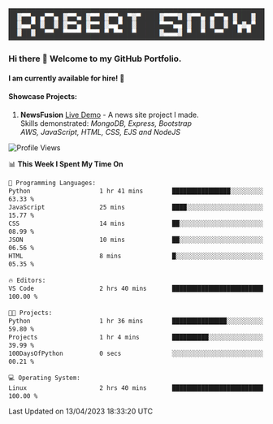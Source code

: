 <img alt="myname" src="assets/name.png" />

### Hi there 👋 Welcome to my GitHub Portfolio.
#### I am currently available for hire!  :briefcase:

#### Showcase Projects:

1. **NewsFusion** [Live Demo](https://news-1-f7223358.deta.app/) - A news site project I made.\
Skills demonstrated: *MongoDB, Express, Bootstrap\
AWS, JavaScript, HTML, CSS, EJS and NodeJS*

<!--START_SECTION:waka-->
![Profile Views](http://img.shields.io/badge/Profile%20Views-10-blue)

📊 **This Week I Spent My Time On** 

```text
💬 Programming Languages: 
Python                   1 hr 41 mins        ████████████████░░░░░░░░░   63.33 % 
JavaScript               25 mins             ████░░░░░░░░░░░░░░░░░░░░░   15.77 % 
CSS                      14 mins             ██░░░░░░░░░░░░░░░░░░░░░░░   08.99 % 
JSON                     10 mins             ██░░░░░░░░░░░░░░░░░░░░░░░   06.56 % 
HTML                     8 mins              █░░░░░░░░░░░░░░░░░░░░░░░░   05.35 % 

🔥 Editors: 
VS Code                  2 hrs 40 mins       █████████████████████████   100.00 % 

🐱‍💻 Projects: 
Python                   1 hr 36 mins        ███████████████░░░░░░░░░░   59.80 % 
Projects                 1 hr 4 mins         ██████████░░░░░░░░░░░░░░░   39.99 % 
100DaysOfPython          0 secs              ░░░░░░░░░░░░░░░░░░░░░░░░░   00.21 % 

💻 Operating System: 
Linux                    2 hrs 40 mins       █████████████████████████   100.00 % 
```


 Last Updated on 13/04/2023 18:33:20 UTC
<!--END_SECTION:waka-->

<!--
**robjsnow/robjsnow** is a ✨ _special_ ✨ repository because its `README.md` (this file) appears on your GitHub profile.

Here are some ideas to get you started:

- 🔭 I’m currently working on ...
- 🌱 I’m currently learning ...
- 👯 I’m looking to collaborate on ...
- 🤔 I’m looking for help with ...
- 💬 Ask me about ...
- 📫 How to reach me: ...
- 😄 Pronouns: ...
- ⚡ Fun fact: ...
-->
